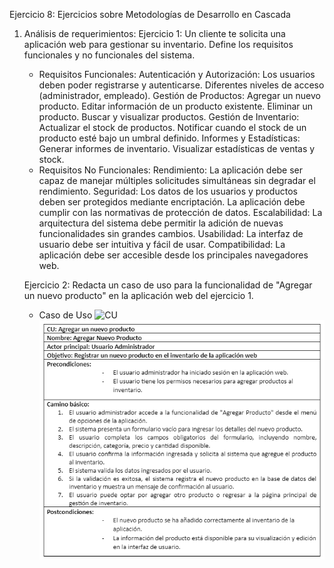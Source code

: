 Ejercicio 8: Ejercicios sobre Metodologías de Desarrollo en Cascada

1. Análisis de requerimientos:
    Ejercicio 1: Un cliente te solicita una aplicación web para gestionar su inventario. Define los requisitos funcionales y no funcionales del sistema.
    - Requisitos Funcionales:
        Autenticación y Autorización:
            Los usuarios deben poder registrarse y autenticarse.
            Diferentes niveles de acceso (administrador, empleado).
        Gestión de Productos:
            Agregar un nuevo producto.
            Editar información de un producto existente.
            Eliminar un producto.
            Buscar y visualizar productos.
        Gestión de Inventario:
            Actualizar el stock de productos.
            Notificar cuando el stock de un producto esté bajo un umbral definido.
        Informes y Estadísticas:
            Generar informes de inventario.
            Visualizar estadísticas de ventas y stock.
    - Requisitos No Funcionales:
        Rendimiento:
            La aplicación debe ser capaz de manejar múltiples solicitudes simultáneas sin degradar el rendimiento.
        Seguridad:
            Los datos de los usuarios y productos deben ser protegidos mediante encriptación.
            La aplicación debe cumplir con las normativas de protección de datos.
        Escalabilidad:
            La arquitectura del sistema debe permitir la adición de nuevas funcionalidades sin grandes cambios.
        Usabilidad:
            La interfaz de usuario debe ser intuitiva y fácil de usar.
        Compatibilidad:
            La aplicación debe ser accesible desde los principales navegadores web.

    Ejercicio 2: Redacta un caso de uso para la funcionalidad de "Agregar un nuevo producto" en la aplicación web del ejercicio 1.
    - Caso de Uso
        <image src="./resources/caso-de-uso-ma.png" alt="CU">
        ![CU](./resources/caso-de-uso-ma.png)
        

